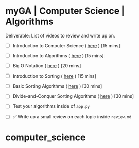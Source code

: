 # myGA | Computer Science | Algorithms

Deliverable: List of videos to review and write up on.
- [ ] Introduction to Computer Science ( [here](https://my.generalassemb.ly) ) [15 mins]
- [ ] Introduction to Algorithms ( [here](https://my.generalassemb.ly) ) [15 mins]
- [ ] Big O Notation ( [here](https://my.generalassemb.ly) ) [20 mins]
- [ ] Introduction to Sorting ( [here](https://my.generalassemb.ly) ) [15 mins]
- [ ] Basic Sorting Algorithms ( [here](https://my.generalassemb.ly) ) [30 mins]
- [ ] Divide-and-Conquer Sorting Algorithms ( [here](https://my.generalassemb.ly) ) [30 mins]

- [ ] Test your algorithms inside of `app.py`
- [ ] ✅ Write up a small review on each topic inside `review.md`
# computer_science
